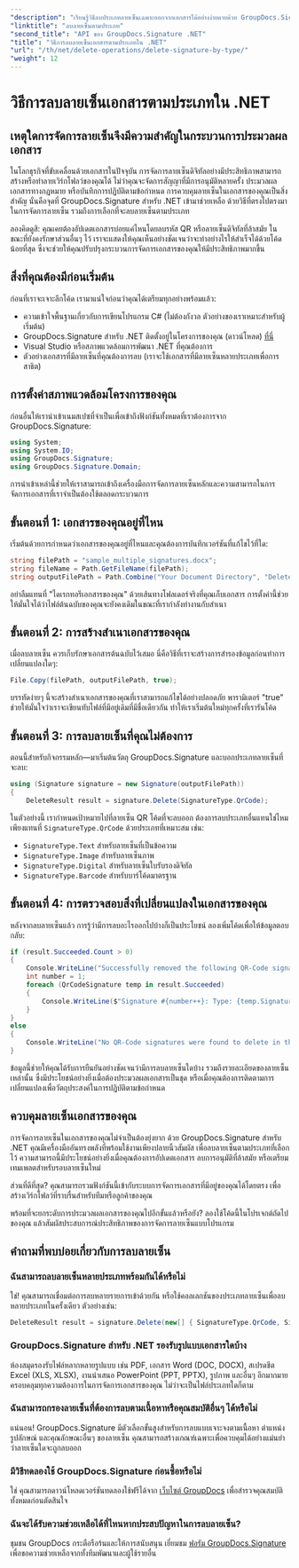 ```yaml
---
"description": "เรียนรู้วิธีลบประเภทลายเซ็นเฉพาะออกจากเอกสารได้อย่างง่ายดายด้วย GroupDocs.Signature สำหรับ .NET จัดการลายเซ็นได้อย่างเชี่ยวชาญภายในไม่กี่นาที!"
"linktitle": "ลบลายเซ็นตามประเภท"
"second_title": "API ของ GroupDocs.Signature .NET"
"title": "วิธีการลบลายเซ็นเอกสารตามประเภทใน .NET"
"url": "/th/net/delete-operations/delete-signature-by-type/"
"weight": 12
---
```


# วิธีการลบลายเซ็นเอกสารตามประเภทใน .NET

## เหตุใดการจัดการลายเซ็นจึงมีความสำคัญในกระบวนการประมวลผลเอกสาร

ในโลกธุรกิจที่ขับเคลื่อนด้วยเอกสารในปัจจุบัน การจัดการลายเซ็นดิจิทัลอย่างมีประสิทธิภาพสามารถสร้างหรือทำลายเวิร์กโฟลว์ของคุณได้ ไม่ว่าคุณจะจัดการสัญญาที่มีการอนุมัติหลายครั้ง ประมวลผลเอกสารทางกฎหมาย หรือบันทึกการปฏิบัติตามข้อกำหนด การควบคุมลายเซ็นในเอกสารของคุณเป็นสิ่งสำคัญ นั่นคือจุดที่ GroupDocs.Signature สำหรับ .NET เข้ามาช่วยเหลือ ด้วยวิธีที่ตรงไปตรงมาในการจัดการลายเซ็น รวมถึงการเลือกที่จะลบลายเซ็นตามประเภท

ลองคิดดูสิ: คุณเคยต้องอัปเดตเอกสารบ่อยแค่ไหนโดยลบรหัส QR หรือลายเซ็นดิจิทัลที่ล้าสมัย ในขณะที่ยังคงรักษาส่วนอื่นๆ ไว้ เราจะแสดงให้คุณเห็นอย่างชัดเจนว่าจะทำอย่างไรให้สำเร็จได้ด้วยโค้ดน้อยที่สุด ซึ่งจะช่วยให้คุณปรับปรุงกระบวนการจัดการเอกสารของคุณให้มีประสิทธิภาพมากขึ้น

## สิ่งที่คุณต้องมีก่อนเริ่มต้น

ก่อนที่เราจะเจาะลึกโค้ด เรามาแน่ใจก่อนว่าคุณได้เตรียมทุกอย่างพร้อมแล้ว:

- ความเข้าใจพื้นฐานเกี่ยวกับการเขียนโปรแกรม C# (ไม่ต้องกังวล ตัวอย่างของเราเหมาะสำหรับผู้เริ่มต้น)
- GroupDocs.Signature สำหรับ .NET ติดตั้งอยู่ในโครงการของคุณ (ดาวน์โหลด) [ที่นี่](https://releases.groupdocs.com/signature/net/-)
- Visual Studio หรือสภาพแวดล้อมการพัฒนา .NET ที่คุณต้องการ
- ตัวอย่างเอกสารที่มีลายเซ็นที่คุณต้องการลบ (เราจะใช้เอกสารที่มีลายเซ็นหลายประเภทเพื่อการสาธิต)

## การตั้งค่าสภาพแวดล้อมโครงการของคุณ

ก่อนอื่นให้เรานำเข้าเนมสเปซที่จำเป็นเพื่อเข้าถึงฟังก์ชันทั้งหมดที่เราต้องการจาก GroupDocs.Signature:

```csharp
using System;
using System.IO;
using GroupDocs.Signature;
using GroupDocs.Signature.Domain;
```

การนำเข้าเหล่านี้ช่วยให้เราสามารถเข้าถึงเครื่องมือการจัดการลายเซ็นหลักและความสามารถในการจัดการเอกสารที่เราจำเป็นต้องใช้ตลอดกระบวนการ

## ขั้นตอนที่ 1: เอกสารของคุณอยู่ที่ไหน

เริ่มต้นด้วยการกำหนดว่าเอกสารของคุณอยู่ที่ไหนและคุณต้องการบันทึกเวอร์ชันที่แก้ไขไว้ที่ใด:

```csharp
string filePath = "sample_multiple_signatures.docx";
string fileName = Path.GetFileName(filePath);
string outputFilePath = Path.Combine("Your Document Directory", "DeleteBySignatureType", fileName);
```

อย่าลืมแทนที่ "ไดเรกทอรีเอกสารของคุณ" ด้วยเส้นทางโฟลเดอร์จริงที่คุณเก็บเอกสาร การตั้งค่านี้ช่วยให้มั่นใจได้ว่าไฟล์ต้นฉบับของคุณจะยังคงเดิมในขณะที่เรากำลังทำงานกับสำเนา

## ขั้นตอนที่ 2: การสร้างสำเนาเอกสารของคุณ

เมื่อลบลายเซ็น ควรเก็บรักษาเอกสารต้นฉบับไว้เสมอ นี่คือวิธีที่เราจะสร้างการสำรองข้อมูลก่อนทำการเปลี่ยนแปลงใดๆ:

```csharp
File.Copy(filePath, outputFilePath, true);
```

บรรทัดง่ายๆ นี้จะสร้างสำเนาเอกสารของคุณที่เราสามารถแก้ไขได้อย่างปลอดภัย พารามิเตอร์ "true" ช่วยให้มั่นใจว่าเราจะเขียนทับไฟล์ที่มีอยู่เดิมที่มีชื่อเดียวกัน ทำให้เราเริ่มต้นใหม่ทุกครั้งที่เรารันโค้ด

## ขั้นตอนที่ 3: การลบลายเซ็นที่คุณไม่ต้องการ

ตอนนี้สำหรับกิจกรรมหลัก—มาเริ่มต้นวัตถุ GroupDocs.Signature และบอกประเภทลายเซ็นที่จะลบ:

```csharp
using (Signature signature = new Signature(outputFilePath))
{
    DeleteResult result = signature.Delete(SignatureType.QrCode);
```

ในตัวอย่างนี้ เรากำหนดเป้าหมายไปที่ลายเซ็น QR โค้ดที่จะลบออก ต้องการลบประเภทอื่นแทนใช่ไหม เพียงแทนที่ `SignatureType.QrCode` ด้วยประเภทที่เหมาะสม เช่น:
- `SignatureType.Text` สำหรับลายเซ็นที่เป็นข้อความ
- `SignatureType.Image` สำหรับลายเซ็นภาพ
- `SignatureType.Digital` สำหรับลายเซ็นใบรับรองดิจิทัล
- `SignatureType.Barcode` สำหรับบาร์โค้ดมาตรฐาน

## ขั้นตอนที่ 4: การตรวจสอบสิ่งที่เปลี่ยนแปลงในเอกสารของคุณ

หลังจากลบลายเซ็นแล้ว การรู้ว่ามีการลบอะไรออกไปบ้างก็เป็นประโยชน์ ลองเพิ่มโค้ดเพื่อให้ข้อมูลตอบกลับ:

```csharp
if (result.Succeeded.Count > 0)
{
    Console.WriteLine("Successfully removed the following QR-Code signatures:");
    int number = 1;
    foreach (QrCodeSignature temp in result.Succeeded)
    {
        Console.WriteLine($"Signature #{number++}: Type: {temp.SignatureType} Id:{temp.SignatureId}, Text: {temp.Text}");
    }
}
else
{
    Console.WriteLine("No QR-Code signatures were found to delete in this document.");
}
```

ข้อมูลนี้ช่วยให้คุณได้รับการยืนยันอย่างชัดเจนว่ามีการลบลายเซ็นใดบ้าง รวมถึงรายละเอียดของลายเซ็นเหล่านั้น ซึ่งมีประโยชน์อย่างยิ่งเมื่อต้องประมวลผลเอกสารเป็นชุด หรือเมื่อคุณต้องการติดตามการเปลี่ยนแปลงเพื่อวัตถุประสงค์ในการปฏิบัติตามข้อกำหนด

## ควบคุมลายเซ็นเอกสารของคุณ

การจัดการลายเซ็นในเอกสารของคุณไม่จำเป็นต้องยุ่งยาก ด้วย GroupDocs.Signature สำหรับ .NET คุณมีเครื่องมืออันทรงพลังที่พร้อมใช้งานเพียงปลายนิ้วสัมผัส เพื่อลบลายเซ็นตามประเภทที่เลือกไว้ ความสามารถนี้มีประโยชน์อย่างยิ่งเมื่อคุณต้องการอัปเดตเอกสาร ลบการอนุมัติที่ล้าสมัย หรือเตรียมเทมเพลตสำหรับรอบลายเซ็นใหม่

ส่วนที่ดีที่สุด? คุณสามารถรวมฟังก์ชันนี้เข้ากับระบบการจัดการเอกสารที่มีอยู่ของคุณได้โดยตรง เพื่อสร้างเวิร์กโฟลว์ที่ราบรื่นสำหรับทีมหรือลูกค้าของคุณ

พร้อมที่จะยกระดับการประมวลผลเอกสารของคุณไปอีกขั้นแล้วหรือยัง? ลองใช้โค้ดนี้ในโปรเจกต์ถัดไปของคุณ แล้วสัมผัสประสบการณ์ประสิทธิภาพของการจัดการลายเซ็นแบบโปรแกรม

## คำถามที่พบบ่อยเกี่ยวกับการลบลายเซ็น

### ฉันสามารถลบลายเซ็นหลายประเภทพร้อมกันได้หรือไม่
ใช่! คุณสามารถเชื่อมต่อการลบหลายรายการเข้าด้วยกัน หรือใช้คอลเลกชันของประเภทลายเซ็นเพื่อลบหลายประเภทในครั้งเดียว ตัวอย่างเช่น:
```csharp
DeleteResult result = signature.Delete(new[] { SignatureType.QrCode, SignatureType.Barcode });
```

### GroupDocs.Signature สำหรับ .NET รองรับรูปแบบเอกสารใดบ้าง
ห้องสมุดรองรับไฟล์หลากหลายรูปแบบ เช่น PDF, เอกสาร Word (DOC, DOCX), สเปรดชีต Excel (XLS, XLSX), งานนำเสนอ PowerPoint (PPT, PPTX), รูปภาพ และอื่นๆ อีกมากมาย ครอบคลุมทุกความต้องการในการจัดการเอกสารของคุณ ไม่ว่าจะเป็นไฟล์ประเภทใดก็ตาม

### ฉันสามารถกรองลายเซ็นที่ต้องการลบตามเนื้อหาหรือคุณสมบัติอื่นๆ ได้หรือไม่
แน่นอน! GroupDocs.Signature มีตัวเลือกขั้นสูงสำหรับการลบแบบเจาะจงตามเนื้อหา ตำแหน่ง รูปลักษณ์ และคุณลักษณะอื่นๆ ของลายเซ็น คุณสามารถสร้างเกณฑ์เฉพาะเพื่อควบคุมได้อย่างแม่นยำว่าลายเซ็นใดจะถูกลบออก

### มีวิธีทดลองใช้ GroupDocs.Signature ก่อนซื้อหรือไม่
ใช่ คุณสามารถดาวน์โหลดเวอร์ชันทดลองใช้ฟรีได้จาก [เว็บไซต์ GroupDocs](https://releases.groupdocs.com/) เพื่อสำรวจคุณสมบัติทั้งหมดก่อนตัดสินใจ

### ฉันจะได้รับความช่วยเหลือได้ที่ไหนหากประสบปัญหาในการลบลายเซ็น?
ชุมชน GroupDocs กระตือรือร้นและให้การสนับสนุน เยี่ยมชม [ฟอรัม GroupDocs.Signature](https://forum.groupdocs.com/c/signature/13) เพื่อขอความช่วยเหลือจากทั้งทีมพัฒนาและผู้ใช้รายอื่น